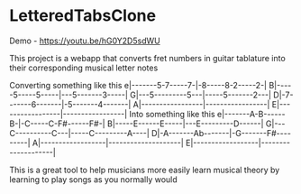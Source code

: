 # LetteredTabsClone

Demo - https://youtu.be/hG0Y2D5sdWU

This project is a webapp that converts fret numbers in guitar tablature into their corresponding musical letter notes

Converting something like this
e|-------5-7-----7-|-8-----8-2-----2-|
B|-----5-----5-----|---5-------3-----|
G|---5---------5---|-----5-------2---|
D|-7-------6-------|-5-------4-------|
A|-----------------|-----------------|
E|-----------------|-----------------|
Into something like this
e|-------A-B------B-|-C-----C-F#------F#-|
B|-----E------E-----|---E---------D------|
G|---C----------C---|-----C---------A----|
D|-A-------Ab-------|-G-------F#---------|
A|------------------|--------------------|
E|------------------|--------------------|


This is a great tool to help musicians more easily learn musical theory by learning to play songs as you normally would
